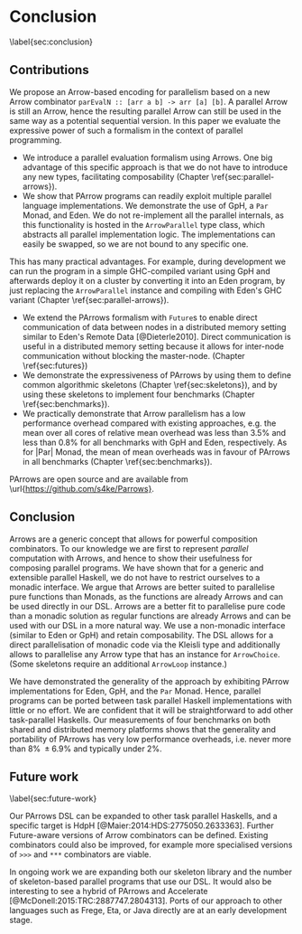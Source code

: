 # Conclusion

\label{sec:conclusion}

## Contributions

We propose an Arrow-based encoding for parallelism based on 
a new Arrow combinator `parEvalN :: [arr a b] -> arr [a] [b]`.
A parallel Arrow is still an Arrow, hence the resulting parallel
Arrow can still be used in the same way as a potential sequential version.
In this paper we evaluate the expressive power of such a formalism
in the context of parallel programming.

* We introduce a parallel evaluation formalism using Arrows.
One big advantage of this specific approach is that we do not
have to introduce any new types, facilitating composability
(Chapter \ref{sec:parallel-arrows}).
* We show that PArrow programs can readily exploit multiple parallel
language implementations. We demonstrate the use of GpH,
a `Par` Monad, and Eden. We do not re-implement all the parallel internals,
as this functionality is hosted in the `ArrowParallel` type class,
which abstracts all parallel implementation logic.
The implementations can easily be swapped, so we are not bound to any specific one.

This has many practical advantages.
For example, during development we can run the program in a
simple GHC-compiled variant using GpH and afterwards deploy it on a
cluster by converting it into an Eden program, by just replacing the
`ArrowParallel` instance and compiling with Eden's GHC variant
(Chapter \ref{sec:parallel-arrows}).

* We extend the PArrows formalism with `Future`s to enable direct
communication of data between nodes in a distributed memory setting
similar to Eden's Remote Data [@Dieterle2010]. 
Direct communication is useful in a distributed memory setting because
it allows for inter-node communication without blocking the master-node. (Chapter \ref{sec:futures})
* We demonstrate the expressiveness of PArrows by using them to define
common algorithmic skeletons (Chapter \ref{sec:skeletons}),
and by using these skeletons to implement four benchmarks
(Chapter \ref{sec:benchmarks}).
* We practically demonstrate that Arrow parallelism has a low performance
overhead compared with existing approaches, e.g. the mean over all
cores of relative mean overhead was less than $3.5\%$ and less than $0.8\%$
for all benchmarks with GpH and Eden, respectively. As for |Par| Monad,
the mean of mean overheads was in favour of PArrows in all benchmarks
(Chapter \ref{sec:benchmarks}).

PArrows are open source and are available from \url{https://github.com/s4ke/Parrows}.

## Conclusion

Arrows are a generic concept that allows for powerful composition
combinators. To our knowledge we are first to represent
*parallel* computation with Arrows, and hence to show their usefulness for
composing parallel programs. We have shown that for a generic and extensible
parallel Haskell, we do not have to restrict ourselves to a monadic interface.
We argue that Arrows are better suited to parallelise
pure functions than Monads, as the functions are already Arrows and can be used
directly in our DSL.
Arrows are a better fit to parallelise pure code than a monadic solution as
regular functions are already Arrows and can be used with our DSL in a more natural
way.
We use a non-monadic interface (similar to Eden or GpH) and retain composability.
The DSL allows for a direct parallelisation of monadic code via the Kleisli type
and additionally allows to parallelise any Arrow type that has an instance for
`ArrowChoice`. (Some skeletons require an additional `ArrowLoop` instance.)

We have demonstrated the generality of the approach by exhibiting PArrow
implementations for Eden, GpH, and the `Par` Monad. Hence, parallel programs can
be ported between task parallel Haskell implementations with little or no effort.
We are confident that it will be straightforward to add other task-parallel Haskells.
Our measurements of four benchmarks on both shared and distributed memory
platforms shows that the generality and portability of PArrows has very low
performance overheads, i.e. never more than $8\% \; \pm 6.9\%$ and typically
under $2\%$.

## Future work

\label{sec:future-work}

Our PArrows DSL can be expanded to other task parallel Haskells, and a
specific target is HdpH [@Maier:2014:HDS:2775050.2633363].
Further Future-aware versions of Arrow combinators can be defined.
Existing combinators could also be improved, for example more specialised
versions of `>>>` and `***` combinators are viable.

In ongoing work we are expanding 
both our skeleton library and the number of skeleton-based parallel programs that
use our DSL. It would also be interesting to see a hybrid of PArrows and
Accelerate [@McDonell:2015:TRC:2887747.2804313].
Ports of our approach to other languages such as Frege, Eta, or Java directly
are at an early development stage.
